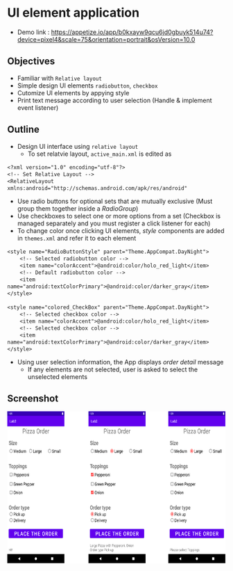 # UI element application
* Demo link : https://appetize.io/app/b0kxayw9qcu6jd0gbuyk514u74?device=pixel4&scale=75&orientation=portrait&osVersion=10.0

## Objectives
* Familiar with `Relative layout` 
* Simple design UI elements `radiobutton`, `checkbox`
* Cutomize UI elements by appying style
* Print text message according to user selection (Handle & implement event listener)

## Outline
* Design UI interface using `relative layout`
    * To set relatvie layout, `active_main.xml` is edited as
```
<?xml version="1.0" encoding="utf-8"?>
<!-- Set Relative Layout -->
<RelativeLayout xmlns:android="http://schemas.android.com/apk/res/android"
```

* Use radio buttons for optional sets that are mutually exclusive (Must group them together inside a *RadioGroup*)
* Use checkboxes to select one or more options from a set (Checkbox is managed separately and you must register a click listener for each)
* To change color once clicking UI elements, *style* components are added in `themes.xml` and refer it to each element
```
<style name="RadioButtonStyle" parent="Theme.AppCompat.DayNight">
    <!-- Selected radiobutton color -->
    <item name="colorAccent">@android:color/holo_red_light</item>
    <!-- Default radiobutton color -->
    <item name="android:textColorPrimary">@android:color/darker_gray</item>
</style>

<style name="colored_CheckBox" parent="Theme.AppCompat.DayNight">
    <!-- Selected checkbox color -->
    <item name="colorAccent">@android:color/holo_red_light</item>
    <!-- Selected checkbox color -->
    <item name="android:textColorPrimary">@android:color/darker_gray</item>
</style>
```
* Using user selection information, the App displays *order detail* message
    * If any elements are not selected, user is asked to select the unselected elements

## Screenshot
<img src="https://github.com/chanlenium/Android-Mobile-App/blob/main/03_Android%20more%20UI%20elements/Lab2/Screenshots.png" width="600" height="350" />


 
